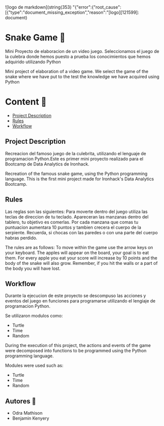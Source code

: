 ![logo de markdown](string(353) "{"error":{"root_cause":[{"type":"document_missing_exception","reason":"[logo][121599]: document)






# Snake Game :snake:

Mini Proyecto de elaboracion de un video juego.
Seleccionamos el juego de la culebra donde hemos puesto a prueba los conocimientos que hemos adquirido utilizando Python

Mini project of elaboration of a video game.
We select the game of the snake where we have put to the test the knowledge we have acquired using Python

# **Content** :scroll:

* [Project Description](#item1)
* [Rules](#item2)
* [Workflow](#item3)





## Project Description

Recreacion del famoso juego de la culebrita, utilizando el lenguaje de programacion Python.Este es primer mini proyecto realizado para el Bootcamp de Data Analytics de Ironhack.


Recreation of the famous snake game, using the Python programming language. This is the first mini project made for Ironhack's Data Analytics Bootcamp.


## Rules

Las reglas son las siguientes:
Para moverte dentro del juego utiliza las teclas de direccion de tu teclado.
Apareceran las manzanas dentro del tablero, tu objetivo es comerlas.
Por cada manzana que comas tu puntuacion aumentara 10 puntos y tambien crecera el cuerpo de la serpiente.
Recuerda, si chocas con las paredes  o con  una parte del cuerpo habras perdido.

The rules are as follows:
To move within the game use the arrow keys on your keyboard.
The apples will appear on the board, your goal is to eat them.
For every apple you eat your score will increase by 10 points and the body of the snake will also grow.
Remember, if you hit the walls or a part of the body you will have lost.




## Workflow

Durante la ejecucion de este proyecto se descompuso las acciones y eventos del juego en funciones para programarse utilizando el lengiaje de programacion Python.

Se utilizaron modulos como:
* Turtle
* Time
* Random

During the execution of this project, the actions and events of the game were decomposed into functions to be programmed using the Python programming language.

Modules were used such as:
* Turtle
* Time
* Random


## Autores :pencil:

- Odra Mathison
- Benjamin Kenyery 
